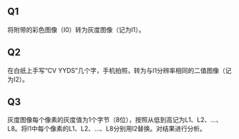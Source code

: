 ## Q1

将附带的彩色图像（I0）转为灰度图像（记为I1）。



## Q2

在白纸上手写“CV YYDS”几个字，手机拍照，转为与I1分辨率相同的二值图像（记为I2）。



## Q3

灰度图像每个像素的灰度值为1个字节（8位），按照从低到高记为L1、L2、…、L8。将I1中每个像素的L1、L2、…、L8分别用I2替换。对结果进行分析。